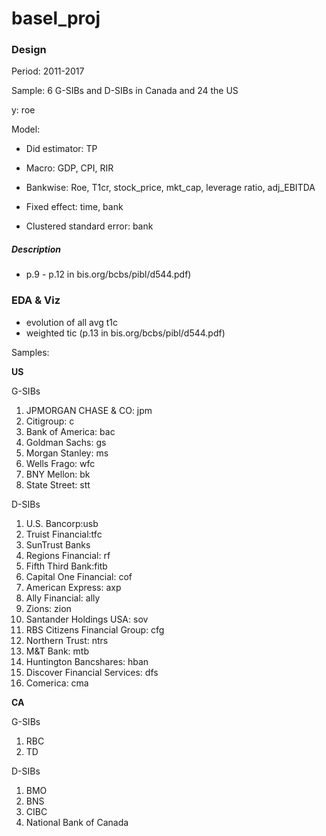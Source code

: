 # basel_proj


### Design

Period: 2011-2017

Sample: 6 G-SIBs and D-SIBs in Canada and 24 the US

y: roe

Model: 

- Did estimator: TP

- Macro: GDP, CPI, RIR 
  
- Bankwise: Roe, T1cr, stock_price, mkt_cap, leverage ratio, adj_EBITDA

- Fixed effect: time, bank

- Clustered standard error: bank

##### Description
- p.9 - p.12 in bis.org/bcbs/pibl/d544.pdf)

### EDA & Viz
- evolution of all avg t1c
- weighted tic (p.13 in bis.org/bcbs/pibl/d544.pdf)




Samples:

**US**

G-SIBs
1.	JPMORGAN CHASE & CO: jpm
2.	Citigroup: c
3.	Bank of America: bac
4.	Goldman Sachs: gs
5.	Morgan Stanley: ms
6.	Wells Frago: wfc
7.	BNY Mellon: bk
8.	State Street: stt
   
D-SIBs
1.	U.S. Bancorp:usb
2.	Truist Financial:tfc
3.	SunTrust Banks
4.	Regions Financial: rf
5.	Fifth Third Bank:fitb
6.	Capital One Financial: cof
7.	American Express: axp
8.	Ally Financial: ally
9.	Zions: zion
10.	Santander Holdings USA: sov
11.	RBS Citizens Financial Group: cfg
12.	Northern Trust: ntrs
13.	M&T Bank: mtb
14.	Huntington Bancshares: hban
15.	Discover Financial Services: dfs
16.	Comerica: cma


**CA**

G-SIBs
1.	RBC
2.	TD

D-SIBs
1.	BMO
2.	BNS
3.	CIBC
4.	National Bank of Canada


